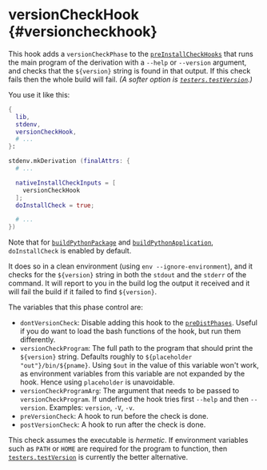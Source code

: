 # versionCheckHook {#versioncheckhook}

This hook adds a `versionCheckPhase` to the [`preInstallCheckHooks`](#ssec-installCheck-phase) that runs the main program of the derivation with a `--help` or `--version` argument, and checks that the `${version}` string is found in that output. If this check fails then the whole build will fail. _(A softer option is [`testers.testVersion`](#tester-testVersion).)_

You use it like this:

```nix
{
  lib,
  stdenv,
  versionCheckHook,
  # ...
}:

stdenv.mkDerivation (finalAttrs: {
  # ...

  nativeInstallCheckInputs = [
    versionCheckHook
  ];
  doInstallCheck = true;

  # ...
})
```

Note that for [`buildPythonPackage`](#buildpythonpackage-function) and [`buildPythonApplication`](#buildpythonapplication-function), `doInstallCheck` is enabled by default.

It does so in a clean environment (using `env --ignore-environment`), and it checks for the `${version}` string in both the `stdout` and the `stderr` of the command. It will report to you in the build log the output it received and it will fail the build if it failed to find `${version}`.

The variables that this phase control are:

- `dontVersionCheck`: Disable adding this hook to the [`preDistPhases`](#var-stdenv-preDist). Useful if you do want to load the bash functions of the hook, but run them differently.
- `versionCheckProgram`: The full path to the program that should print the `${version}` string. Defaults roughly to `${placeholder "out"}/bin/${pname}`. Using `$out` in the value of this variable won't work, as environment variables from this variable are not expanded by the hook. Hence using `placeholder` is unavoidable.
- `versionCheckProgramArg`: The argument that needs to be passed to `versionCheckProgram`. If undefined the hook tries first `--help` and then `--version`. Examples: `version`, `-V`, `-v`.
- `preVersionCheck`: A hook to run before the check is done.
- `postVersionCheck`: A hook to run after the check is done.

This check assumes the executable is _hermetic_. If environment variables such as `PATH` or `HOME` are required for the program to function, then [`testers.testVersion`](#tester-testVersion) is currently the better alternative.
